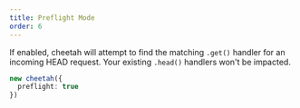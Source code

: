 ```yaml
---
title: Preflight Mode
order: 6
---
```


If enabled, cheetah will attempt to find the matching `.get()` handler for an incoming HEAD request. Your existing `.head()` handlers won't be impacted.

```ts
new cheetah({
  preflight: true
})
```
